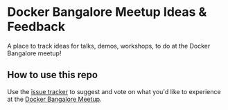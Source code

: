 # Docker Bangalore Meetup Ideas & Feedback


A place to track ideas for talks, demos, workshops, to do at the Docker Bangalore meetup!

## How to use this repo

Use the [issue tracker](https://github.com/collabnix/dockerbangalore/issues) to suggest and vote on what you'd like to experience at the [Docker Bangalore Meetup](https://www.meetup.com/Docker-Bangalore/).

